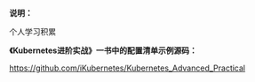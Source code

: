 **说明：**

个人学习积累


**《Kubernetes进阶实战》一书中的配置清单示例源码：**

https://github.com/iKubernetes/Kubernetes_Advanced_Practical
